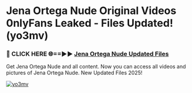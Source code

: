 # Jena Ortega Nude Original Videos 0nlyFans Leaked - Files Updated! (yo3mv)

<h3>🔴 CLICK HERE 🌐==►► <a href="https://tinyurl.com/yc6ubb5a" rel="nofollow">Jena Ortega Nude Updated Files</a></h3>

Get Jena Ortega Nude and all content. Now you can access all videos and pictures of Jena Ortega Nude. New Updated Files 2025!

[![yo3mv](https://i.imgur.com/7eu0CRL.gif)](https://tinyurl.com/yc6ubb5a)
